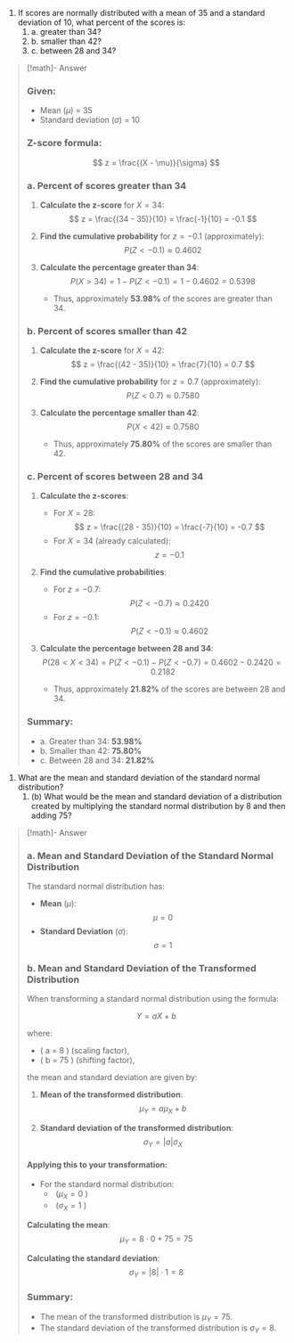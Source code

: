 


1. If scores are normally distributed with a mean of 35 and a standard deviation of 10, what percent of the scores is: 
	1. a. greater than 34? 
	2. b. smaller than 42? 
	3. c. between 28 and 34?

> [!math]- Answer
> ### Given:
> - Mean ($\mu$) = 35
> - Standard deviation ($\sigma$) = 10
> 
> ### Z-score formula:
> $$
> z = \frac{(X - \mu)}{\sigma}
> $$
> 
> ### a. Percent of scores greater than 34
> 
> 1. **Calculate the z-score** for $X = 34$:
>    $$
>    z = \frac{(34 - 35)}{10} = \frac{-1}{10} = -0.1
>    $$
> 
> 2. **Find the cumulative probability** for $z = -0.1$ (approximately):
>    $$
>    P(Z < -0.1) \approx 0.4602
>    $$
> 
> 3. **Calculate the percentage greater than 34**:
>    $$
>    P(X > 34) = 1 - P(Z < -0.1) = 1 - 0.4602 = 0.5398
>    $$
>    - Thus, approximately **53.98%** of the scores are greater than 34.
> 
> ### b. Percent of scores smaller than 42
> 
> 1. **Calculate the z-score** for $X = 42$:
>    $$
>    z = \frac{(42 - 35)}{10} = \frac{7}{10} = 0.7
>    $$
> 
> 2. **Find the cumulative probability** for $z = 0.7$ (approximately):
>    $$
>    P(Z < 0.7) \approx 0.7580
>    $$
> 
> 3. **Calculate the percentage smaller than 42**:
>    $$
>    P(X < 42) \approx 0.7580
>    $$
>    - Thus, approximately **75.80%** of the scores are smaller than 42.
> 
> ### c. Percent of scores between 28 and 34
> 
> 1. **Calculate the z-scores**:
>    - For $X = 28$:
>    $$
>    z = \frac{(28 - 35)}{10} = \frac{-7}{10} = -0.7
>    $$
>    - For $X = 34$ (already calculated):
>    $$
>    z = -0.1
>    $$
> 
> 2. **Find the cumulative probabilities**:
>    - For $z = -0.7$:
>    $$
>    P(Z < -0.7) \approx 0.2420
>    $$
>    - For $z = -0.1$:
>    $$
>    P(Z < -0.1) \approx 0.4602
>    $$
> 
> 3. **Calculate the percentage between 28 and 34**:
>    $$
>    P(28 < X < 34) = P(Z < -0.1) - P(Z < -0.7) = 0.4602 - 0.2420 = 0.2182
>    $$
>    - Thus, approximately **21.82%** of the scores are between 28 and 34.
> 
> ### Summary:
> - a. Greater than 34: **53.98%**
> - b. Smaller than 42: **75.80%**
> - c. Between 28 and 34: **21.82%**


1. What are the mean and standard deviation of the standard normal distribution? 
	1. (b) What would be the mean and standard deviation of a distribution created by multiplying the standard normal distribution by 8 and then adding 75?

> [!math]- Answer
> ### a. Mean and Standard Deviation of the Standard Normal Distribution
> 
> The standard normal distribution has:
> 
> - **Mean** ($\mu$):
>   $$
>   \mu = 0
>   $$
> - **Standard Deviation** ($\sigma$):
>   $$
>   \sigma = 1
>   $$
> 
> ### b. Mean and Standard Deviation of the Transformed Distribution
> 
> When transforming a standard normal distribution using the formula:
> 
> $$
> Y = aX + b
> $$
> 
> where:
> - \( a = 8 \) (scaling factor),
> - \( b = 75 \) (shifting factor),
> 
> the mean and standard deviation are given by:
> 
> 1. **Mean of the transformed distribution**:
>    $$
>    \mu_Y = a \mu_X + b
>    $$
> 
> 2. **Standard deviation of the transformed distribution**:
>    $$
>    \sigma_Y = |a| \sigma_X
>    $$
> 
> #### Applying this to your transformation:
> 
> - For the standard normal distribution:
>   - $\ ( \mu_X = 0 \ )$
>   - $\ ( \sigma_X = 1 \ )$
> 
> **Calculating the mean**:
> $$
> \mu_Y = 8 \cdot 0 + 75 = 75
> $$
> 
> **Calculating the standard deviation**:
> $$
> \sigma_Y = |8| \cdot 1 = 8
> $$
> 
> ### Summary:
> - The mean of the transformed distribution is $\mu_Y = 75$.
> - The standard deviation of the transformed distribution is $\sigma_Y = 8$.

